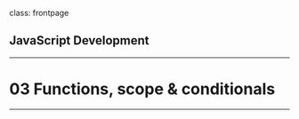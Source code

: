 class: frontpage

<div>
  <h2>JavaScript Development</h2>
  <hr/>
  <h1>03 Functions, scope & conditionals</h1>
</div>

---
